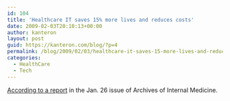 ```yaml
---
id: 104
title: 'Healthcare IT saves 15% more lives and reduces costs'
date: 2009-02-03T20:10:13+00:00
author: kanteron
layout: post
guid: https://kanteron.com/blog/?p=4
permalink: /blog/2009/02/03/healthcare-it-saves-15-more-lives-and-reduces-costs/
categories:
  - HealthCare
  - Tech
---
```

<a href="https://www.healthimaging.com/index.php?option=com_articles&view=article&id=16000" title="https://www.healthimaging.com/index.php?option=com_articles&view=article&id=16000" target="_blank">According to a report</a> in the Jan. 26 issue of Archives of Internal Medicine.